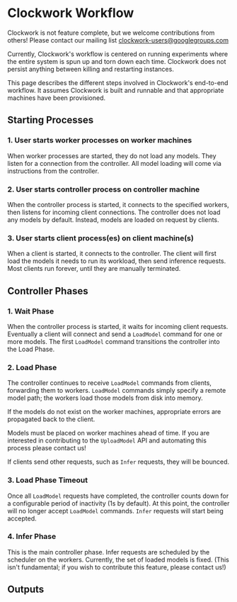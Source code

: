 # Clockwork Workflow

Clockwork is not feature complete, but we welcome contributions from others!  Please contact our mailing list clockwork-users@googlegroups.com

Currently, Clockwork's workflow is centered on running experiments where the entire system is spun up and torn down each time.  Clockwork does not persist anything between killing and restarting instances.

This page describes the different steps involved in Clockwork's end-to-end workflow.  It assumes Clockwork is built and runnable and that appropriate machines have been provisioned.

## Starting Processes

### 1. User starts worker processes on worker machines

When worker processes are started, they do not load any models.  They listen for a connection from the controller.  All model loading will come via instructions from the controller.

### 2. User starts controller process on controller machine

When the controller process is started, it connects to the specified workers, then listens for incoming client connections.  The controller does not load any models by default.  Instead, models are loaded on request by clients.

### 3. User starts client process(es) on client machine(s)

When a client is started, it connects to the controller.  The client will first load the models it needs to run its workload, then send inference requests.  Most clients run forever, until they are manually terminated.

## Controller Phases

### 1. Wait Phase

When the controller process is started, it waits for incoming client requests.  Eventually a client will connect and send a `LoadModel` command for one or more models.  The first `LoadModel` command transitions the controller into the Load Phase.

### 2. Load Phase

The controller continues to receive `LoadModel` commands from clients, forwarding them to workers.  `LoadModel` commands simply specify a remote model path; the workers load those models from disk into memory.

If the models do not exist on the worker machines, appropriate errors are propagated back to the client.

Models must be placed on worker machines ahead of time.  If you are interested in contributing to the `UploadModel` API and automating this process please contact us!

If clients send other requests, such as `Infer` requests, they will be bounced.

### 3. Load Phase Timeout

Once all `LoadModel` requests have completed, the controller counts down for a configurable period of inactivity (1s by default).  At this point, the controller will no longer accept `LoadModel` commands.  `Infer` requests will start being accepted.

### 4. Infer Phase

This is the main controller phase.  Infer requests are scheduled by the scheduler on the workers.  Currently, the set of loaded models is fixed.  (This isn't fundamental; if you wish to contribute this feature, please contact us!)

## Outputs

